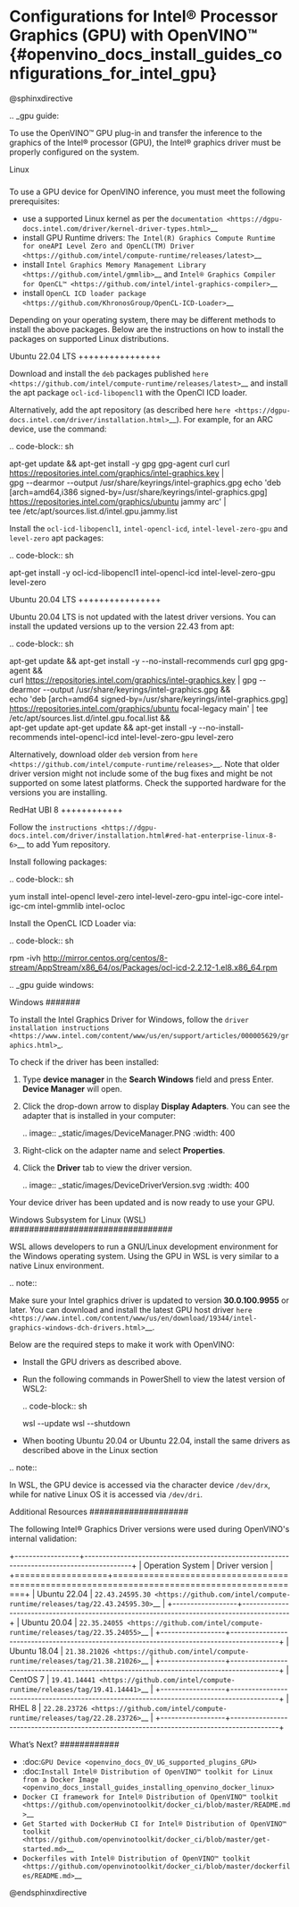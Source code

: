 # Configurations for Intel® Processor Graphics (GPU) with OpenVINO™ {#openvino_docs_install_guides_configurations_for_intel_gpu}

@sphinxdirective

.. _gpu guide:

To use the OpenVINO™ GPU plug-in and transfer the inference to the graphics of the Intel® processor (GPU), the Intel® graphics driver must be properly configured on the system.

Linux
#####

To use a GPU device for OpenVINO inference, you must meet the following prerequisites:

- use a supported Linux kernel as per the `documentation <https://dgpu-docs.intel.com/driver/kernel-driver-types.html>`__
- install GPU Runtime drivers: `The Intel(R) Graphics Compute Runtime for oneAPI Level Zero and OpenCL(TM) Driver <https://github.com/intel/compute-runtime/releases/latest>`__
- install `Intel Graphics Memory Management Library <https://github.com/intel/gmmlib>`__ and `Intel® Graphics Compiler for OpenCL™ <https://github.com/intel/intel-graphics-compiler>`__
- install `OpenCL ICD loader package <https://github.com/KhronosGroup/OpenCL-ICD-Loader>`__

Depending on your operating system, there may be different methods to install the above packages. Below are the instructions on how to install the packages on supported Linux distributions.

Ubuntu 22.04 LTS
++++++++++++++++

Download and install the `deb` packages published `here <https://github.com/intel/compute-runtime/releases/latest>`__ and install the apt package `ocl-icd-libopencl1` with the OpenCl ICD loader.

Alternatively, add the apt repository (as described here `here <https://dgpu-docs.intel.com/driver/installation.html>`__). For example, for an ARC device, use the command:

.. code-block:: sh
   
   apt-get update && apt-get install -y gpg gpg-agent curl
   curl https://repositories.intel.com/graphics/intel-graphics.key | \
     gpg --dearmor --output /usr/share/keyrings/intel-graphics.gpg
   echo 'deb [arch=amd64,i386 signed-by=/usr/share/keyrings/intel-graphics.gpg] https://repositories.intel.com/graphics/ubuntu jammy arc' | \
     tee  /etc/apt/sources.list.d/intel.gpu.jammy.list


Install the `ocl-icd-libopencl1`, `intel-opencl-icd`, `intel-level-zero-gpu` and `level-zero` apt packages:

.. code-block:: sh

   apt-get install -y ocl-icd-libopencl1 intel-opencl-icd intel-level-zero-gpu level-zero

Ubuntu 20.04 LTS
++++++++++++++++

Ubuntu 20.04 LTS is not updated with the latest driver versions. You can install the updated versions up to the version 22.43 from apt:

.. code-block:: sh
   
   apt-get update && apt-get install -y --no-install-recommends curl gpg gpg-agent && \
   curl https://repositories.intel.com/graphics/intel-graphics.key | gpg --dearmor --output /usr/share/keyrings/intel-graphics.gpg && \
   echo 'deb [arch=amd64 signed-by=/usr/share/keyrings/intel-graphics.gpg] https://repositories.intel.com/graphics/ubuntu focal-legacy main' | tee  /etc/apt/sources.list.d/intel.gpu.focal.list && \
   apt-get update
   apt-get update && apt-get install -y --no-install-recommends intel-opencl-icd intel-level-zero-gpu level-zero

Alternatively, download older `deb` version from `here <https://github.com/intel/compute-runtime/releases>`__. Note that older driver version might not include some of the bug fixes and might be not supported on some latest platforms. Check the supported hardware for the versions you are installing.

RedHat UBI 8
++++++++++++

Follow the `instructions <https://dgpu-docs.intel.com/driver/installation.html#red-hat-enterprise-linux-8-6>`__ to add Yum repository.

Install following packages: 

.. code-block:: sh

   yum install intel-opencl level-zero intel-level-zero-gpu intel-igc-core intel-igc-cm intel-gmmlib intel-ocloc

Install the OpenCL ICD Loader via:

.. code-block:: sh

   rpm -ivh http://mirror.centos.org/centos/8-stream/AppStream/x86_64/os/Packages/ocl-icd-2.2.12-1.el8.x86_64.rpm

.. _gpu guide windows:

Windows
#######

To install the Intel Graphics Driver for Windows, follow the `driver installation instructions <https://www.intel.com/content/www/us/en/support/articles/000005629/graphics.html>`_.

To check if the driver has been installed:

1. Type **device manager** in the **Search Windows** field and press Enter. **Device Manager** will open.
2. Click the drop-down arrow to display **Display Adapters**. You can see the adapter that is installed in your computer: 

   .. image:: _static/images/DeviceManager.PNG
      :width: 400

3. Right-click on the adapter name and select **Properties**.
4. Click the **Driver** tab to view the driver version.

   .. image:: _static/images/DeviceDriverVersion.svg
      :width: 400

Your device driver has been updated and is now ready to use your GPU.

Windows Subsystem for Linux (WSL)
#################################

WSL allows developers to run a GNU/Linux development environment for the Windows operating system. Using the GPU in WSL is very similar to a native Linux environment.

.. note::

   Make sure your Intel graphics driver is updated to version **30.0.100.9955** or later. You can download and install the latest GPU host driver `here <https://www.intel.com/content/www/us/en/download/19344/intel-graphics-windows-dch-drivers.html>`__.

Below are the required steps to make it work with OpenVINO:

- Install the GPU drivers as described above.
- Run the following commands in PowerShell to view the latest version of WSL2:

  .. code-block:: sh

     wsl --update
     wsl --shutdown
  
- When booting Ubuntu 20.04 or Ubuntu 22.04, install the same drivers as described above in the Linux section

.. note:: 
   
   In WSL, the GPU device is accessed via the character device `/dev/drx`, while for native Linux OS it is accessed via `/dev/dri`.

Additional Resources
####################

The following Intel® Graphics Driver versions were used during OpenVINO's internal validation:

+------------------+-------------------------------------------------------------------------------------------+
| Operation System | Driver version                                                                            |
+==================+===========================================================================================+
| Ubuntu 22.04     | `22.43.24595.30 <https://github.com/intel/compute-runtime/releases/tag/22.43.24595.30>`__ |
+------------------+-------------------------------------------------------------------------------------------+
| Ubuntu 20.04     | `22.35.24055 <https://github.com/intel/compute-runtime/releases/tag/22.35.24055>`__       |
+------------------+-------------------------------------------------------------------------------------------+
| Ubuntu 18.04     | `21.38.21026 <https://github.com/intel/compute-runtime/releases/tag/21.38.21026>`__       |
+------------------+-------------------------------------------------------------------------------------------+
| CentOS 7         | `19.41.14441 <https://github.com/intel/compute-runtime/releases/tag/19.41.14441>`__       |
+------------------+-------------------------------------------------------------------------------------------+
| RHEL 8           | `22.28.23726 <https://github.com/intel/compute-runtime/releases/tag/22.28.23726>`__       |
+------------------+-------------------------------------------------------------------------------------------+


What’s Next?
############

* :doc:`GPU Device <openvino_docs_OV_UG_supported_plugins_GPU>`
* :doc:`Install Intel® Distribution of OpenVINO™ toolkit for Linux from a Docker Image <openvino_docs_install_guides_installing_openvino_docker_linux>`
* `Docker CI framework for Intel® Distribution of OpenVINO™ toolkit <https://github.com/openvinotoolkit/docker_ci/blob/master/README.md>`__
* `Get Started with DockerHub CI for Intel® Distribution of OpenVINO™ toolkit <https://github.com/openvinotoolkit/docker_ci/blob/master/get-started.md>`__
* `Dockerfiles with Intel® Distribution of OpenVINO™ toolkit <https://github.com/openvinotoolkit/docker_ci/blob/master/dockerfiles/README.md>`__

@endsphinxdirective


